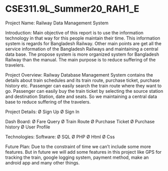 # CSE311.9L_Summer20_RAH1_E

Project Name: Railway Data Management System

Introduction:
Main objective of this report is to use the information technology in that way for this people maintain their time. This information system is regards for Bangladesh Railway. Other main points are get all the service information of the Bangladesh Railways and maintaining a central data base. The propose system is more organized system for Bangladesh Railway than the manual. The main purpose is to reduce suffering of the travelers.

Project Overview:
Railway Database Management System contains the details about train schedules and its train route, purchase ticket, purchase history etc. Passenger can easily search the train route where they want to go. Passenger can easily buy the train ticket by selecting the source station and destination Station, date and seats. So we maintaining a central data base to reduce suffering of the travelers.

Project Details:
Ø Sign Up 
Ø Sign In

Dash Board:
Ø Fare Query
Ø Train Route
Ø Purchase Ticket Ø Purchase history Ø User Profile
 
Technologies: 
Software:
Ø SQL 
Ø PHP 
Ø Html
Ø Css


Future Plan:
Due to the constraint of time we can’t include some more features. But in future we will add some features in this project like GPS for tracking the train, google logging system, payment method, make an android app and many other things.
